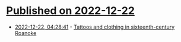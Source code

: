 # [Published on 2022-12-22](index.md)

* [2022-12-22, 04:28:41](https://news.ycombinator.com/item?id=34089796) - [Tattoos and clothing in sixteenth-century Roanoke](https://www.laphamsquarterly.org/roundtable/body-talk)
